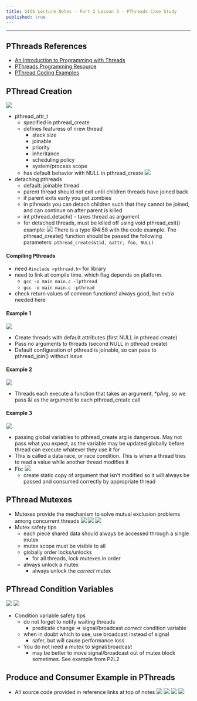 ```yaml
---
title: GIOS Lecture Notes - Part 2 Lesson 3 - PThreads Case Study
published: true
---
```


***
## PThreads References
* [An Introduction to Programming with Threads](https://s3.amazonaws.com/content.udacity-data.com/courses/ud923/references/ud923-birrell-paper.pdf)
* [PThreads Programming Resource](https://computing.llnl.gov/tutorials/pthreads/)
* [PThread Coding Examples](https://s3.amazonaws.com/content.udacity-data.com/courses/ud923/resources/ud923-p2l3-pthreads.zip)

## PThread Creation
![](../assets/content_images/omscs/gios/p2l3_img1.png)
* pthread_attr_t
	* specified in pthread_create
	* defines featuress of nrew thread
		* stack size
		* joinable
		* priority
		* inheritance
		* scheduling policy
		* system/process scope
	* has default behavior with NULL in pthread_create
![](../assets/content_images/omscs/gios/p2l3_img2.png)
* detaching pthreads
	* default: joinable thread
	* parent thread should not exit until children threads have joined back
	* if parent exits early you get zombies
	* in pthreads you can detach children such that they cannot be joined, and can continue on after parent is killed
	* int pthread_detach() - takes thread as argument
	* for detached threads, must be killed off using void pthread_exit()
example: 
![](../assets/content_images/omscs/gios/p2l3_img3.png)
There is a typo @4:58 with the code example. The pthread_create() function should be passed the following parameters:
`pthread_create(&tid, &attr, foo, NULL)`

#### Compiling Pthreads
* need `#include <pthread.h>` for library
* need to link at compile time.  which flag depends on platform. 
	* `gcc -o main main.c -lpthread`
	* `gcc -o main main.c -pthread`
* check return values of common functions!  always good, but extra needed here

#### Example 1
![](../assets/content_images/omscs/gios/p2l3_img4.png)
* Create threads with default attributes (first NULL in pthread create)
* Pass no arguments to threads (second NULL in pthread create)
* Default configuration of pthread is joinable, so can pass to pthread_join() without issue

#### Example 2
![](../assets/content_images/omscs/gios/p2l3_img5.png)
* Threads each execute a function that takes an argument, *pArg, so we pass &i as the argument to each pthread_create call

#### Example 3
![](../assets/content_images/omscs/gios/p2l3_img6.png)
* passing global variables to pthread_create arg is dangerous.  May not pass what you expect, as the variable may be updated globally before thread can execute whatever they use it for
* This is called a data race, or race condition.  This is when a thread tries to read a value while another thread modifies it
* Fix:
![](../assets/content_images/omscs/gios/p2l3_img7.png)
	* create static copy of argument that isn't modified so it will always be passed and consumed correctly by appropriate thread

## PThread Mutexes
* Mutexes provide the mechanism to solve mutual exclusion problems among concurrent threads
![](../assets/content_images/omscs/gios/p2l3_img8.png)
![](../assets/content_images/omscs/gios/p2l3_img9.png)
![](../assets/content_images/omscs/gios/p2l3_img10.png)
* Mutex safety tips
	* each piece shared data should always be accessed through a single mutex
	* mutex scope must be visible to all
	* globally order locks/unlocks
		* for all threads, lock mutexes in order
	* always unlock a mutex
		* always unlock the *correct* mutex

## PThread Condition Variables
![](../assets/content_images/omscs/gios/p2l3_img11.png)
![](../assets/content_images/omscs/gios/p2l3_img12.png)
* Condition variable safety tips
	* do not forget to notify waiting threads
		* predicate change => signal/broadcast *correct* condition variable
	* when in doubt which to use, use broadcast instead of signal
		* safer, but will cause performance loss
	* You do not need a mutex to signal/broadcast
		* may be better to move signal/broadcast out of mutex block sometimes.  See example from P2L2

## Produce and Consumer Example in PThreads
* All source code provided in reference links at top of notes
![](../assets/content_images/omscs/gios/p2l3_img13.png)
![](../assets/content_images/omscs/gios/p2l3_img14.png)
![](../assets/content_images/omscs/gios/p2l3_img15.png)
![](../assets/content_images/omscs/gios/p2l3_img16.png)
